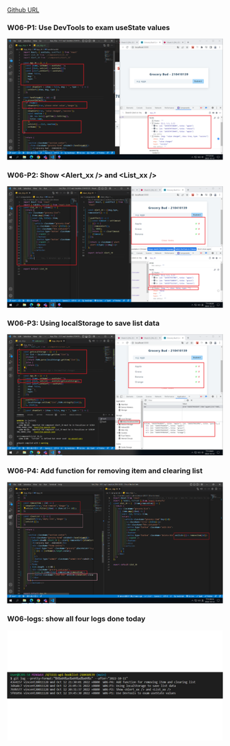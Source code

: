 [Github URL](https://github.com/vincent20011128/1111-wp1-booklist-210410139/blob/main/demo/md/w06_grocery/w06.md)

### W06-P1: Use DevTools to exam useState values

![](p1.png)

### W06-P2: Show <Alert_xx /> and <List_xx />

![](p2.png)

### W06-P3: Using localStorage to save list data

![](p3.png)

### W06-P4: Add function for removing item and clearing list

![](p4.png)

### W06-logs: show all four logs done today

![](p5.png)

